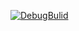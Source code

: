 [![DebugBulid](https://github.com/KazukiIhara/SUGER/actions/workflows/DebugBuild.yml/badge.svg)](https://github.com/KazukiIhara/SUGER/actions/workflows/DebugBuild.yml)
